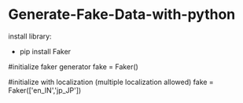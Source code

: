 # Generate-Fake-Data-with-python
install library: 
 - pip install Faker

#initialize faker generator
  fake = Faker()

#initialize with localization (multiple localization allowed)
  fake = Faker(['en_IN','jp_JP'])
